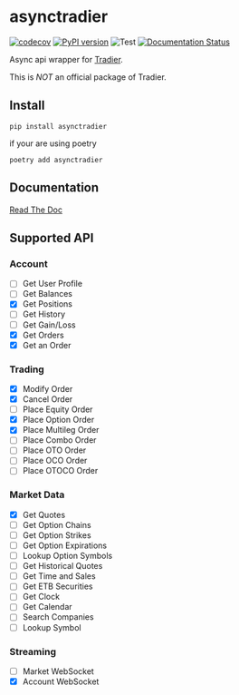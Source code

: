 # asynctradier

[![codecov](https://codecov.io/gh/jiak94/asynctradier/graph/badge.svg?token=T66WaJLNDd)](https://codecov.io/gh/jiak94/asynctradier)
[![PyPI version](https://badge.fury.io/py/asynctradier.svg)](https://badge.fury.io/py/asynctradier)
![Test](https://github.com/jiak94/asynctradier/actions/workflows/run_test.yaml/badge.svg)
[![Documentation Status](https://readthedocs.org/projects/asynctradier/badge/?version=latest)](https://asynctradier.readthedocs.io/en/latest/?badge=latest)

Async api wrapper for [Tradier](https://documentation.tradier.com/).

This is _NOT_ an official package of Tradier.

## Install

`pip install asynctradier`

if your are using poetry

`poetry add asynctradier`

## Documentation

[Read The Doc](https://asynctradier.readthedocs.io/en/latest/)

## Supported API

### Account

- [ ] Get User Profile
- [ ] Get Balances
- [x] Get Positions
- [ ] Get History
- [ ] Get Gain/Loss
- [x] Get Orders
- [x] Get an Order

### Trading

- [x] Modify Order
- [x] Cancel Order
- [ ] Place Equity Order
- [x] Place Option Order
- [x] Place Multileg Order
- [ ] Place Combo Order
- [ ] Place OTO Order
- [ ] Place OCO Order
- [ ] Place OTOCO Order

### Market Data

- [x] Get Quotes
- [ ] Get Option Chains
- [ ] Get Option Strikes
- [ ] Get Option Expirations
- [ ] Lookup Option Symbols
- [ ] Get Historical Quotes
- [ ] Get Time and Sales
- [ ] Get ETB Securities
- [ ] Get Clock
- [ ] Get Calendar
- [ ] Search Companies
- [ ] Lookup Symbol

### Streaming

- [ ] Market WebSocket
- [x] Account WebSocket
